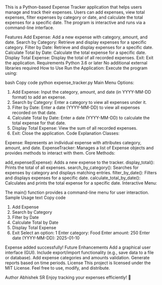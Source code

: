 
This is a Python-based Expense Tracker application that helps users manage and track their expenses. Users can add expenses, view total expenses, filter expenses by category or date, and calculate the total expenses for a specific date. The program is interactive and runs via a command-line interface.

Features
Add Expense: Add a new expense with category, amount, and date.
Search by Category: Retrieve and display expenses for a specific category.
Filter by Date: Retrieve and display expenses for a specific date.
Calculate Total by Date: Calculate the total expense for a specific date.
Display Total Expense: Display the total of all recorded expenses.
Exit: Exit the application.
Requirements
Python 3.6 or later
No additional external libraries required
How to Use
Run the Application: Execute the program using:

bash
Copy code
python expense_tracker.py
Main Menu Options:

1. Add Expense: Input the category, amount, and date (in YYYY-MM-DD format) to add an expense.
2. Search by Category: Enter a category to view all expenses under it.
3. Filter by Date: Enter a date (YYYY-MM-DD) to view all expenses recorded on that date.
4. Calculate Total by Date: Enter a date (YYYY-MM-DD) to calculate the total expense for that date.
5. Display Total Expense: View the sum of all recorded expenses.
6. Exit: Close the application.
Code Explanation
Classes:

Expense: Represents an individual expense with attributes category, amount, and date.
ExpenseTracker: Manages a list of Expense objects and provides methods to interact with them.
Core Methods:

add_expense(Expense): Adds a new expense to the tracker.
display_total(): Prints the total of all expenses.
search_by_category(): Searches for expenses by category and displays matching entries.
filter_by_date(): Filters and displays expenses for a specific date.
calculate_total_by_date(): Calculates and prints the total expense for a specific date.
Interactive Menu:

The main() function provides a command-line menu for user interaction.
Sample Usage
text
Copy code
1. Add Expense
2. Search by Category
3. Filter by Date
4. Calculate Total by Date
5. Display Total Expense
6. Exit
Select an option: 1
Enter category: Food
Enter amount: 250
Enter date (YYYY-MM-DD): 2025-01-10

Expense added successfully!
Future Enhancements
Add a graphical user interface (GUI).
Include export/import functionality (e.g., save data to a file or database).
Add expense categories and amounts validation.
Generate reports based on time periods.
License
This project is licensed under the MIT License. Feel free to use, modify, and distribute.

Author
Abhishek SR
Enjoy tracking your expenses efficiently! 🎉
